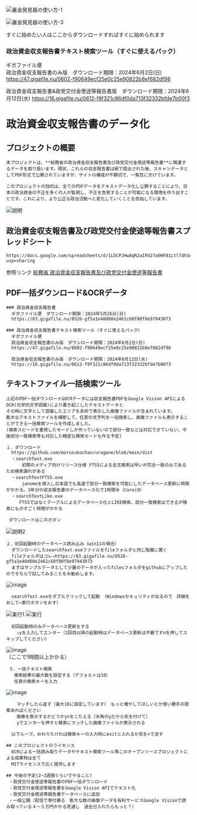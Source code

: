   ![裏金発見器の使い方-1](https://github.com/morusukochan/uragane/assets/128382257/0844d53b-fc73-45ab-90a5-c9d80b9142ae)  
  
  ![裏金発見器の使い方-3](https://github.com/morusukochan/uragane/assets/128382257/3fd97eca-576b-40ac-b5f2-39eafd6032e2)  

すぐに始めたい人はここからダウンロードすればすぐに始められます  
### 政治資金収支報告書テキスト検索ツール（すぐに使えるパック）
ギガファイル便  
政治資金収支報告書のみ版　ダウンロード期限：2024年6月2日(日)  
https://47.gigafile.nu/0602-f90649ecf25e0c25e90822b8ef682df98  

政治資金収支報告書&政党交付金使途等報告書版　ダウンロード期限：2024年6月12日(水) 
https://16.gigafile.nu/0612-f9f321c86df0da713f32332bfde7b00f3

  

# 政治資金収支報告書のデータ化

  ## プロジェクトの概要
    本プロジェクトは、**総務省の政治資金収支報告書及び政党交付金使途等報告書**に関連するデータを取り扱います。現状、これらの収支報告書は紙で提出された後、スキャンデータとしてPDF形式で公開されていますが、サイトの構成が不親切で、一覧性に欠けています。

    このプロジェクトの目的は、全てのPDFデータをテキストデータ化し公開することにより、日本の政治資金の不正を多くの人が監視し、不正を告発することが可能になる環境を作り出すことです。これにより、より公正な政治活動へと変化していくことを目指しています。
![説明](https://github.com/morusukochan/uragane/assets/128382257/8817a6b1-86d4-44b4-8350-8a140c93659f)



  ## 政治資金収支報告書及び政党交付金使途等報告書スプレッドシート
    https://docs.google.com/spreadsheets/d/1LDCPJHwAqR2aIFU27a9HF81LtlTdhSeLXwfurvXfsUQ/edit?usp=sharing

   参照リンク
[総務省 政治資金収支報告書及び政党交付金使途等報告書](https://www.soumu.go.jp/senkyo/seiji_s/seijishikin/)

  ## PDF一括ダウンロード&OCRデータ
    ### 政治資金収支報告書
      ギガファイル便　ダウンロード期限：2024年5月26日(日)  
      https://83.gigafile.nu/0526-gf5a1e40d60e2461c60f80f8e97943073  

    ### 政治資金収支報告書テキスト検索ツール（すぐに使えるパック）
      ギガファイル便  
      政治資金収支報告書のみ版　ダウンロード期限：2024年6月2日(日)  
      https://47.gigafile.nu/0602-f90649ecf25e0c25e90822b8ef682df98  

      政治資金収支報告書のみ版　ダウンロード期限：2024年6月12日(水)   
      https://16.gigafile.nu/0612-f9f321c86df0da713f32332bfde7b00f3  
      

  ## テキストファイル一括検索ツール
    上記のPDF一括ダウンロード&OCRデータには収支報告書PDFをGoogle Vision APIによるOCR(光学的文字認識)により書き起こしたテキストデータと
    その時に文字として認識したエリアを赤枠で表示した画像ファイルが含まれています。
    膨大なテキストファイルを横断して、任意の文字列を一括検索し、画像ファイルも表示することができる一括検索ツールを作成しました。  
    (検索スピードを重視したモードしか作っていないので部分一致などは対応できていない。今後部分一致検索等も対応した精密な検索モードも作る予定)

    １．ダウンロード
      https://github.com/morusukochan/uragane/blob/main/dist  
      ・searchText.exe  
          初期のメディア向けリリース仕様 FTS5による全文検索は早いが完全一致のみであるため検索漏れがある  
      ・searchTextFTS5.exe   
          janomeを導入し日本語でも高速で部分一致検索を可能にしたデータベース更新に時間がかかる。3年分の収支報告書のデータベース化で1時間半（Corei9）  
      ・searchTextLike.exe  
         FTS5ではなくテーブルによるデータベース化とLIKE検索。部分一致検索はできるが検索にものすごく時間がかかる  

     ダウンロードはこのボタン  
![説明2](https://github.com/morusukochan/uragane/assets/128382257/ac7f02c1-0072-4675-81c4-93ffbc3095c5)

    ２．初回起動時のデータベース読み込み（win11の場合）  
      ダウンロードしたsearchText.exeファイルをfileフォルダと同じ階層に置く 
      fileフォルダはコレ→https://83.gigafile.nu/0526-gf5a1e40d60e2461c60f80f8e97943073  
      まずはサンプルデータとして少量のデータが入ったfilesフォルダをgithubにアップしたのでそちらで試してみることをお勧めします。
![image](https://github.com/morusukochan/uragane/assets/128382257/4b7e3562-daea-4b3d-851f-9ec4dbffa59d)


      searchText.exeをダブルクリックして起動　（Windowsセキュリティが出るので　詳細をおして→実行ボタンをおす）  
![実行1](https://github.com/morusukochan/uragane/assets/128382257/ff433f44-4396-42ad-bea1-3867fae46e10)
![実行](https://github.com/morusukochan/uragane/assets/128382257/1df92cab-449c-4115-8f4d-30801c58b1ad)  

      初回起動時のみデータベース更新をする  
        ↓yを入力してエンター（2回目以降の起動時はデータベース更新は不要ですnを押してスキップしてください）  
![image](https://github.com/morusukochan/uragane/assets/128382257/2f9d0d1b-7633-4ade-bebc-0044425bbeab)  
       （ここで1時間以上かかる）

     ３．一括テキスト検索
       検索結果の最大数を設定する（デフォルトは10）  
       任意の検索キーを入力  
![image](https://github.com/morusukochan/uragane/assets/128382257/22c26d4c-df6e-4ed8-826c-5ac0b7fe4c31)  
  
        マッチしたら返す（最大10に設定しています）　もっと増やしてほしいとか使い勝手の提案あればください  
        画像を表示するかどうかynをこたえる（半角のyだから気を付けて）  
        yでエンターを押すと検索にマッチした画像ファイルが表示される  

      以下ループ。おわりたければ検索キーの入力時にexitと入れるか窓を×で消す  

    ## このプロジェクトのライセンス
      OCRによる一括読み取りデータやテキスト検索ツール等このオープンソースプロジェクトによる成果物は全て
      MITライセンスで広く提供します

    ## 今後の予定(2~3週間ぐらいでやること)  
     ・政党交付金使途等報告書のPDF一括ダウンロード  
     ・政党交付金使途等報告書をGoogle Vision APIでテキスト化  
     ・政党交付金使途等報告書データベースに追加  
     ・一般公開（配信で寄付募る　膨大な数の画像データを有料サービスGoogle Visionで読み取っている４～５万円かかる見通し　過去分入れたらもっと？）  
